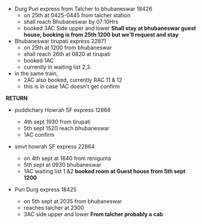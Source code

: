 - Durg Puri express from Talcher to bhubaneswar 18426 
	-  on 25th at 0425-0445 from talcher station
	- shall reach Bhubaneswar by 07:10Hrs
	- booked 3AC Side upper and lower
**Shall stay at bhubaneswar guest house, booking is from 25th 1200 but we'll request and stay**
- Bhubaneswar tirupati express 22871 
	- on 25th at 1200 from bhubaneswar
	- shall reach 26th at 0820 at tirupati
	-  booked 1AC
	- currently in waiting list 2,3.
- in the same train, 
	- 2AC also booked, currently RAC 11 & 12
	- this is in case 1AC doesn't get confirm

**RETURN**
- puddichary Howrah SF express 12868
	- 4th sept 1930 from tirupati
	- 5th sept 1520 reach bhubaneswar
	- 1AC confirm
- smvt howrah SF express 22864
	- on 4th sept at 1640 from renigunta
	- 5th sept at 0930 bhubaneswar
	- 1AC waiting list 1 &2
**booked room at Guest house from 5th sept 1200**

- Puri Durg express 18425
	- on 5th sept at 2035 from bhubaneswar 
	- reaches talcher at 2300 
	- 3AC side upper and lower
**From talcher probably a cab**